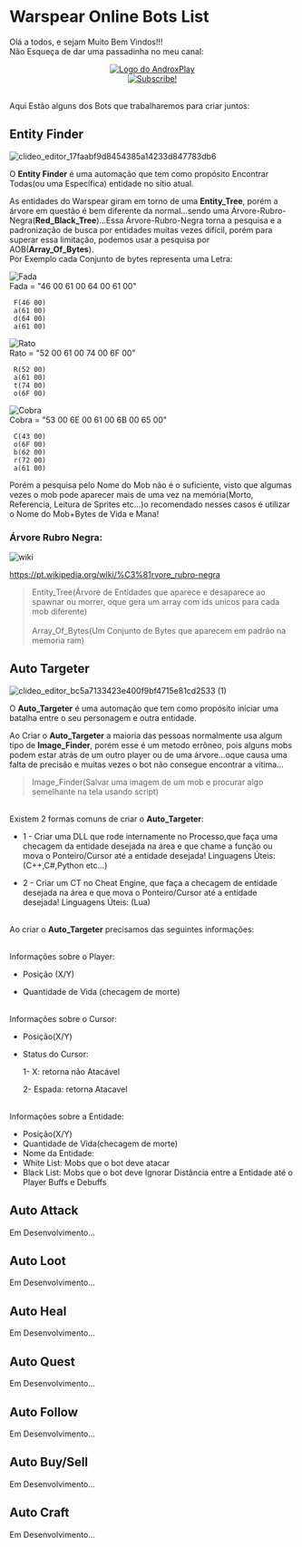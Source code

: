 # Warspear Online Bots List
Olá a todos, e sejam Muito Bem Vindos!!!
<br>Não Esqueça de dar uma passadinha no meu canal:

<div align="center">
  <a href="https://www.youtube.com/@androxplay822">
    <img src="https://github.com/user-attachments/assets/d84fcbe8-9829-4f3c-b68a-9f16db2f88e4" alt="Logo do AndroxPlay" />
  </a>
</div>

<div align="center">
  <a href="https://www.youtube.com/@androxplay822?sub_confirmation=1">
    <img src="https://github.com/user-attachments/assets/669d2a85-a98c-4845-ac71-4d7a139d4efe" alt="Subscribe!" />
  </a>
</div>



<br>Aqui Estão alguns dos Bots que trabalharemos para criar juntos:

## Entity Finder
![clideo_editor_17faabf9d8454385a14233d847783db6](https://github.com/user-attachments/assets/c1df88b3-6fc3-47e8-9fd9-2bcabcc5eedb)

O **Entity Finder** é uma automação que tem como propósito Encontrar Todas(ou uma Específica) entidade no sítio atual.

As entidades do Warspear giram em torno de uma **Entity_Tree**, porém a árvore em questão é bem diferente da normal...sendo uma Árvore-Rubro-Negra(**Red_Black_Tree**)...Essa Árvore-Rubro-Negra torna a pesquisa e a padronização de busca por entidades muitas vezes difícil, porém para superar essa limitação, podemos usar a pesquisa por AOB(**Array_Of_Bytes**).
<br>Por Exemplo
cada Conjunto de bytes representa uma Letra: 

![Fada](https://github.com/user-attachments/assets/16c84808-64d5-4c9f-a591-b6c13f8478da)
<br>Fada = "46 00 61 00 64 00 61 00"


```
 F(46 00)
 a(61 00)
 d(64 00)
 a(61 00)
```
![Rato](https://github.com/user-attachments/assets/2fd442b1-a687-4007-95af-789e91ba820c)
<br>Rato = "52 00 61 00 74 00 6F 00"

```
 R(52 00)
 a(61 00)
 t(74 00)
 o(6F 00)
```
![Cobra](https://github.com/user-attachments/assets/a2faee81-4603-40be-84cb-69513ca9fa48)
<br>Cobra = "53 00 6E 00 61 00 6B 00 65 00"

```
 C(43 00)
 o(6F 00)
 b(62 00)
 r(72 00)
 a(61 00)
```
Porém a pesquisa pelo Nome do Mob não é o suficiente, visto que algumas vezes o mob pode aparecer mais de uma vez na memória(Morto, Referencia, Leitura de Sprites etc...)o recomendado nesses casos é utilizar o Nome do Mob+Bytes de Vida e Mana!

### Árvore Rubro Negra:
![wiki](https://github.com/user-attachments/assets/8c370684-bd67-4e46-b7b4-d1f248c6cc58)

https://pt.wikipedia.org/wiki/%C3%81rvore_rubro-negra


>Entity_Tree(Árvore de Entidades que aparece e desaparece ao spawnar ou morrer, oque gera um array com ids unicos para cada mob diferente)
><br><br>Array_Of_Bytes(Um Conjunto de Bytes que aparecem em padrão na memoria ram)



## Auto Targeter
![clideo_editor_bc5a7133423e400f9bf4715e81cd2533 (1)](https://github.com/user-attachments/assets/0bd31ac8-d76a-420e-a803-a96394d001e3)

O **Auto_Targeter** é uma automação que tem como propósito iniciar uma batalha entre o seu personagem e outra entidade.

Ao Criar o **Auto_Targeter** a maioria das pessoas normalmente usa algum tipo de **Image_Finder**, porém esse é um metodo errôneo, pois alguns mobs podem estar atrás de um outro player ou de uma árvore...oque causa uma falta de precisão e muitas vezes o bot não consegue encontrar a vítima...

>Image_Finder(Salvar uma imagem de um mob e procurar algo semelhante na tela usando script)

<br>Existem 2 formas comuns de criar o **Auto_Targeter**:

- 1 - Criar uma DLL que rode internamente no Processo,que faça uma checagem da entidade desejada na área e que chame a função ou mova o Ponteiro/Cursor até a entidade desejada! 
  Linguagens Úteis: (C++,C#,Python etc...)
  
- 2 - Criar um CT no Cheat Engine, que faça a checagem de entidade desejada na área e que mova o Ponteiro/Cursor até a entidade desejada! Linguagens Úteis: (Lua)



<br>Ao criar o **Auto_Targeter** precisamos das seguintes informações:

<br>Informações sobre o Player:
  
 - Posição (X/Y)
  
 - Quantidade de Vida (checagem de morte)
  
<br>Informações sobre o Cursor:

 - Posição(X/Y)
  
 - Status do Cursor:
  
    1- X: retorna não Atacável
    
    2- Espada: retorna Atacavel
    

<br>Informações sobre a Entidade:
 - Posição(X/Y)
 - Quantidade de Vida(checagem de morte)
 - Nome da Entidade:
 - White List: Mobs que o bot deve atacar
 - Black List: Mobs que o bot deve Ignorar
  Distância entre a Entidade até o Player
  Buffs e Debuffs
  

## Auto Attack
Em Desenvolvimento...
## Auto Loot
Em Desenvolvimento...
## Auto Heal
Em Desenvolvimento...
## Auto Quest
Em Desenvolvimento...
## Auto Follow
Em Desenvolvimento...
## Auto Buy/Sell
Em Desenvolvimento...
## Auto Craft
Em Desenvolvimento...
